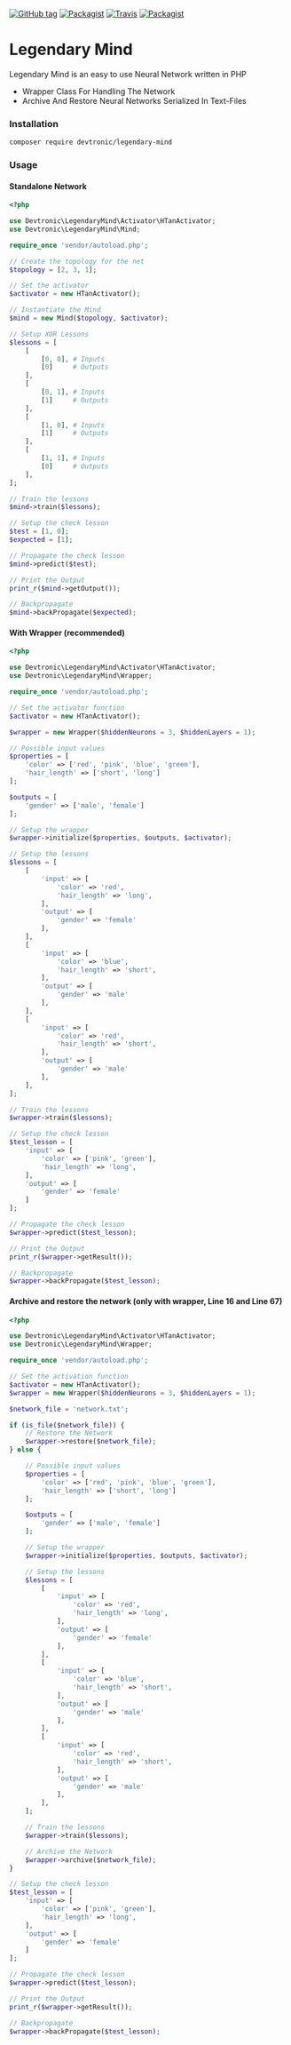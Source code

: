 [![GitHub tag](https://img.shields.io/packagist/v/Devtronic/legendary-mind.svg)](https://github.com/Devtronic/legendary-mind)
[![Packagist](https://img.shields.io/packagist/l/Devtronic/legendary-mind.svg)](https://github.com/Devtronic/legendary-mind/blob/master/LICENSE)
[![Travis](https://img.shields.io/travis/Devtronic/legendary-mind.svg)](https://travis-ci.org/Devtronic/legendary-mind/)
[![Packagist](https://img.shields.io/packagist/dt/Devtronic/legendary-mind.svg)](https://github.com/Devtronic/legendary-mind)

# Legendary Mind

Legendary Mind is an easy to use Neural Network written in PHP
  - Wrapper Class For Handling The Network
  - Archive And Restore Neural Networks Serialized In Text-Files

### Installation
```bash
composer require devtronic/legendary-mind
```

### Usage
#### Standalone Network
```php
<?php

use Devtronic\LegendaryMind\Activator\HTanActivator;
use Devtronic\LegendaryMind\Mind;

require_once 'vendor/autoload.php';

// Create the topology for the net
$topology = [2, 3, 1];

// Set the activator
$activator = new HTanActivator();

// Instantiate the Mind
$mind = new Mind($topology, $activator);

// Setup XOR Lessons
$lessons = [
    [
        [0, 0], # Inputs
        [0]     # Outputs
    ],
    [
        [0, 1], # Inputs
        [1]     # Outputs
    ],
    [
        [1, 0], # Inputs
        [1]     # Outputs
    ],
    [
        [1, 1], # Inputs
        [0]     # Outputs
    ],
];

// Train the lessons
$mind->train($lessons);

// Setup the check lesson
$test = [1, 0];
$expected = [1];

// Propagate the check lesson
$mind->predict($test);

// Print the Output
print_r($mind->getOutput());

// Backpropagate
$mind->backPropagate($expected);
```

#### With Wrapper (recommended)
```php
<?php

use Devtronic\LegendaryMind\Activator\HTanActivator;
use Devtronic\LegendaryMind\Wrapper;

require_once 'vendor/autoload.php';

// Set the activator function
$activator = new HTanActivator();

$wrapper = new Wrapper($hiddenNeurons = 3, $hiddenLayers = 1);

// Possible input values
$properties = [
    'color' => ['red', 'pink', 'blue', 'green'],
    'hair_length' => ['short', 'long']
];

$outputs = [
    'gender' => ['male', 'female']
];

// Setup the wrapper
$wrapper->initialize($properties, $outputs, $activator);

// Setup the lessons
$lessons = [
    [
        'input' => [
            'color' => 'red',
            'hair_length' => 'long',
        ],
        'output' => [
            'gender' => 'female'
        ],
    ],
    [
        'input' => [
            'color' => 'blue',
            'hair_length' => 'short',
        ],
        'output' => [
            'gender' => 'male'
        ],
    ],
    [
        'input' => [
            'color' => 'red',
            'hair_length' => 'short',
        ],
        'output' => [
            'gender' => 'male'
        ],
    ],
];

// Train the lessons
$wrapper->train($lessons);

// Setup the check lesson
$test_lesson = [
    'input' => [
        'color' => ['pink', 'green'],
        'hair_length' => 'long',
    ],
    'output' => [
        'gender' => 'female'
    ]
];

// Propagate the check lesson
$wrapper->predict($test_lesson);

// Print the Output
print_r($wrapper->getResult());

// Backpropagate
$wrapper->backPropagate($test_lesson);
```

#### Archive and restore the network (only with wrapper, Line 16 and Line 67)
```php
<?php

use Devtronic\LegendaryMind\Activator\HTanActivator;
use Devtronic\LegendaryMind\Wrapper;

require_once 'vendor/autoload.php';

// Set the activation function
$activator = new HTanActivator();
$wrapper = new Wrapper($hiddenNeurons = 3, $hiddenLayers = 1);

$network_file = 'network.txt';

if (is_file($network_file)) {
    // Restore the Network
    $wrapper->restore($network_file);
} else {

    // Possible input values
    $properties = [
        'color' => ['red', 'pink', 'blue', 'green'],
        'hair_length' => ['short', 'long']
    ];

    $outputs = [
        'gender' => ['male', 'female']
    ];

    // Setup the wrapper
    $wrapper->initialize($properties, $outputs, $activator);

    // Setup the lessons
    $lessons = [
        [
            'input' => [
                'color' => 'red',
                'hair_length' => 'long',
            ],
            'output' => [
                'gender' => 'female'
            ],
        ],
        [
            'input' => [
                'color' => 'blue',
                'hair_length' => 'short',
            ],
            'output' => [
                'gender' => 'male'
            ],
        ],
        [
            'input' => [
                'color' => 'red',
                'hair_length' => 'short',
            ],
            'output' => [
                'gender' => 'male'
            ],
        ],
    ];

    // Train the lessons
    $wrapper->train($lessons);

    // Archive the Network
    $wrapper->archive($network_file);
}

// Setup the check lesson
$test_lesson = [
    'input' => [
        'color' => ['pink', 'green'],
        'hair_length' => 'long',
    ],
    'output' => [
        'gender' => 'female'
    ]
];

// Propagate the check lesson
$wrapper->predict($test_lesson);

// Print the Output
print_r($wrapper->getResult());

// Backpropagate
$wrapper->backPropagate($test_lesson);
```
